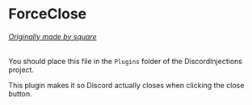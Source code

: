 # ForceClose
###### [Originally made by square](https://github.com/Inve1951/BetterDiscordStuff/blob/master/plugins/forceClose.plugin.js)

You should place this file in the `Plugins` folder of the DiscordInjections project.

This plugin makes it so Discord actually closes when clicking the close button.